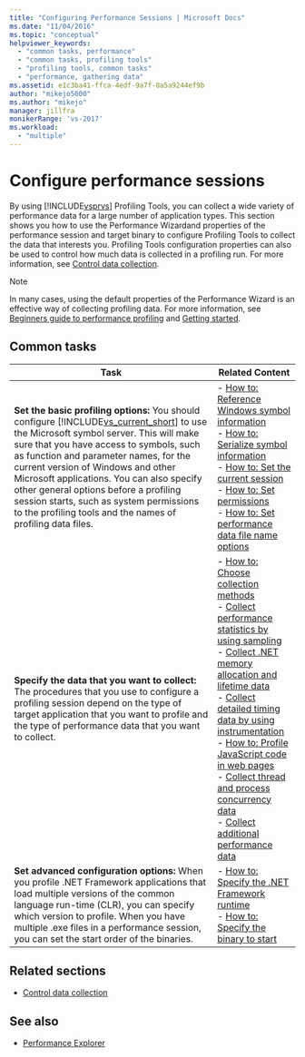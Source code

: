 ```yaml
---
title: "Configuring Performance Sessions | Microsoft Docs"
ms.date: "11/04/2016"
ms.topic: "conceptual"
helpviewer_keywords:
  - "common tasks, performance"
  - "common tasks, profiling tools"
  - "profiling tools, common tasks"
  - "performance, gathering data"
ms.assetid: e1c3ba41-ffca-4edf-9a7f-8a5a9244ef9b
author: "mikejo5000"
ms.author: "mikejo"
manager: jillfra
monikerRange: 'vs-2017'
ms.workload:
  - "multiple"
---
```

# Configure performance sessions
By using [!INCLUDE[vsprvs](../code-quality/includes/vsprvs_md.md)] Profiling Tools, you can collect a wide variety of performance data for a large number of application types. This section shows you how to use the Performance Wizardand properties of the performance session and target binary to configure Profiling Tools to collect the data that interests you. Profiling Tools configuration properties can also be used to control how much data is collected in a profiling run. For more information, see [Control data collection](../profiling/controlling-data-collection.md).

> [!NOTE]
> In many cases, using the default properties of the Performance Wizard is an effective way of collecting profiling data. For more information, see [Beginners guide to performance profiling](../profiling/beginners-guide-to-performance-profiling.md) and [Getting started](../profiling/getting-started-with-performance-tools.md).

## Common tasks

| Task | Related Content |
| - | - |
| **Set the basic profiling options:** You should configure [!INCLUDE[vs_current_short](../code-quality/includes/vs_current_short_md.md)] to use the Microsoft symbol server. This will make sure that you have access to symbols, such as function and parameter names, for the current version of Windows and other Microsoft applications. You can also specify other general options before a profiling session starts, such as system permissions to the profiling tools and the names of profiling data files. | -   [How to: Reference Windows symbol information](../profiling/how-to-reference-windows-symbol-information.md)<br />-   [How to: Serialize symbol information](../profiling/how-to-serialize-symbol-information.md)<br />-   [How to: Set the current session](../profiling/how-to-set-the-current-session.md)<br />-   [How to: Set permissions](../profiling/how-to-set-permissions.md)<br />-   [How to: Set performance data file name options](../profiling/how-to-set-performance-data-file-name-options.md) |
| **Specify the data that you want to collect:** The procedures that you use to configure a profiling session depend on the type of target application that you want to profile and the type of performance data that you want to collect. | -   [How to: Choose collection methods](../profiling/how-to-choose-collection-methods.md)<br />-   [Collect performance statistics by using sampling](../profiling/collecting-performance-statistics-by-using-sampling.md)<br />-   [Collect .NET memory allocation and lifetime data](../profiling/collecting-dotnet-memory-allocation-and-lifetime-data.md)<br />-   [Collect detailed timing data by using instrumentation](../profiling/collecting-detailed-timing-data-by-using-instrumentation.md)<br />-   [How to: Profile JavaScript code in web pages](../profiling/how-to-profile-javascript-code-in-web-pages.md)<br />-   [Collect thread and process concurrency data](../profiling/collecting-thread-and-process-concurrency-data.md)<br />-   [Collect additional performance data](../profiling/collecting-additional-performance-data.md) |
| **Set advanced configuration options:** When you profile .NET Framework applications that load multiple versions of the common language run-time (CLR), you can specify which version to profile. When you have multiple .exe files in a performance session, you can set the start order of the binaries. | -   [How to: Specify the .NET Framework runtime](../profiling/how-to-specify-the-dotnet-framework-runtime.md)<br />-   [How to: Specify the binary to start](../profiling/how-to-specify-the-binary-to-start.md) |

## Related sections
- [Control data collection](../profiling/controlling-data-collection.md)

## See also
- [Performance Explorer](../profiling/performance-explorer.md)
